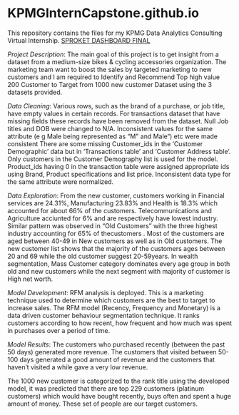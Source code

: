 # KPMGInternCapstone.github.io
This repository contains the files for my KPMG Data Analytics Consulting Virtual Internship.
[SPROKET DASHBOARD FINAL](https://user-images.githubusercontent.com/70212980/213344502-4e88230f-ad4d-4324-8b69-5adbfc74213f.JPG)

*Project Description*:
The main goal of this project is to get insight from a dataset from a medium-size bikes & cycling accessories organization. The marketing team want to boost the sales by targeted marketing to new customers and I am required to Identify and Recommend Top high value 200 Customer to Target from 1000 new customer Dataset using the 3 datasets provided.

*Data Cleaning*:
Various rows, such as the brand of a purchase, or job title, have empty values in certain records.
For transactions dataset that have missing fields these records have been removed from the dataset.
Null Job titles and DOB were changed to N/A.
Inconsistent values for the same attribute (e g Male being represented as “M" and Male“) etc were made consistent
There are some missing Customer_ids in the ‘Customer Demographic’ data but in ‘Transactions table’ and ‘Customer Address table’. Only customers in the Customer Demography list is used for the model.
Product_ids having 0 in the transaction table were assigned appropriate ids using Brand, Product specifications and list price.
Inconsistent data type for the same attribute were normalized.

*Data Exploration*:
From the new customer, customers working in Financial services are 24.31%, Manufacturing 23.83% and Health is 18.3% which accounted for about 66% of the customers. Telecommunications and Agriculture acciunted for 6% and are respectively have lowest industry.
Similar pattern was observed in “Old Customers” with the three highest industry accounting for 65% of thecustomers .
Most of the customers are aged between 40-49 in New customers as well as in Old customers.
The new customer list shows that the majority of the customers ages between 20 and 69 while the old customer suggest 20-59years.
In wealth segmentation, Mass Customer category dominates every age group in both old and new customers while the next segment with majority of customer is High net worth.

*Model Development*:
RFM analysis is deployed. This is a marketing technique used to determine which customers are the best to target to increase sales. 
The RFM model (Recency, Frequency and Monetary) is a data driven customer behaviour segmentation technique. It ranks customers according to how recent, how frequent and how much was spent in purchases over a period of time.

 
*Model Results*:
The customers who purchased recently (between the past 50 days) generated more revenue. The customers that visited between 50-100 days generated a good amount of revenue and the customers that haven’t visited a while gave a very low revenue.

The 1000 new customer is categorized to the rank title using the developed model, it was predicted that there are top 229 customers (platinum customers) which would have bought recently, buys often and spent a huge amount of money. These set of people are our target customers.
